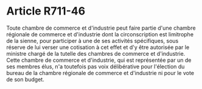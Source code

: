 # Article R711-46

Toute chambre de commerce et d'industrie peut faire partie d'une chambre régionale de commerce et d'industrie dont la circonscription est limitrophe de la sienne, pour participer à une de ses activités spécifiques, sous réserve de lui verser une cotisation à cet effet et d'y être autorisée par le ministre chargé de la tutelle des chambres de commerce et d'industrie.   Cette chambre de commerce et d'industrie, qui est représentée par un de ses membres élus, n'a toutefois pas voix délibérative pour l'élection du bureau de la chambre régionale de commerce et d'industrie ni pour le vote de son budget.